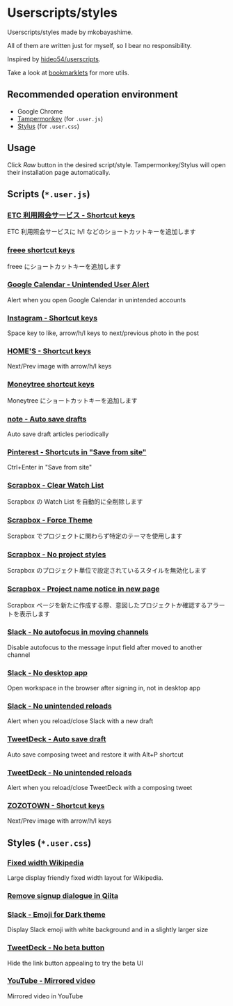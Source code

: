 # Userscripts/styles

Userscripts/styles made by mkobayashime.

All of them are written just for myself, so I bear no responsibility.

Inspired by [hideo54/userscripts](https://github.com/hideo54/userscripts).

Take a look at [bookmarklets](https://github.com/mkobayashime/bookmarklets/) for more utils.

## Recommended operation environment

- Google Chrome
- [Tampermonkey](https://chrome.google.com/webstore/detail/tampermonkey/dhdgffkkebhmkfjojejmpbldmpobfkfo) (for `.user.js`)
- [Stylus](https://chrome.google.com/webstore/detail/stylus/clngdbkpkpeebahjckkjfobafhncgmne) (for `.user.css`)

## Usage

Click _Raw_ button in the desired script/style. Tampermonkey/Stylus will open their installation page automatically.

<!-- docgen -->

## Scripts (`*.user.js`)

### [ETC 利用照会サービス - Shortcut keys](https://github.com/mkobayashime/userscripts/raw/main/dist/etc-meisai-shortcuts.user.js)

ETC 利用照会サービスに h/l などのショートカットキーを追加します

### [freee shortcut keys](https://github.com/mkobayashime/userscripts/raw/main/dist/freee-shortcuts.user.js)

freee にショートカットキーを追加します

### [Google Calendar - Unintended User Alert](https://github.com/mkobayashime/userscripts/raw/main/dist/google-calendar-unintended-user-alert.user.js)

Alert when you open Google Calendar in unintended accounts

### [Instagram - Shortcut keys](https://github.com/mkobayashime/userscripts/raw/main/dist/instagram-shortcuts.user.js)

Space key to like, arrow/h/l keys to next/previous photo in the post

### [HOME'S - Shortcut keys](https://github.com/mkobayashime/userscripts/raw/main/dist/lifull-homes-shortcuts.user.js)

Next/Prev image with arrow/h/l keys

### [Moneytree shortcut keys](https://github.com/mkobayashime/userscripts/raw/main/dist/moneytree-shortcuts.user.js)

Moneytree にショートカットキーを追加します

### [note - Auto save drafts](https://github.com/mkobayashime/userscripts/raw/main/dist/note-auto-save-drafts.user.js)

Auto save draft articles periodically

### [Pinterest - Shortcuts in "Save from site"](https://github.com/mkobayashime/userscripts/raw/main/dist/pinterest-save-from-site-shortcuts.user.js)

Ctrl+Enter in "Save from site"

### [Scrapbox - Clear Watch List](https://github.com/mkobayashime/userscripts/raw/main/dist/scrapbox-clear-watch-list.user.js)

Scrapbox の Watch List を自動的に全削除します

### [Scrapbox - Force Theme](https://github.com/mkobayashime/userscripts/raw/main/dist/scrapbox-force-theme.user.js)

Scrapbox でプロジェクトに関わらず特定のテーマを使用します

### [Scrapbox - No project styles](https://github.com/mkobayashime/userscripts/raw/main/dist/scrapbox-no-project-styles.user.js)

Scrapbox のプロジェクト単位で設定されているスタイルを無効化します

### [Scrapbox - Project name notice in new page](https://github.com/mkobayashime/userscripts/raw/main/dist/scrapbox-project-notice-in-new-page.user.js)

Scrapbox ページを新たに作成する際、意図したプロジェクトか確認するアラートを表示します

### [Slack - No autofocus in moving channels](https://github.com/mkobayashime/userscripts/raw/main/dist/slack-no-autofocus.user.js)

Disable autofocus to the message input field after moved to another channel

### [Slack - No desktop app](https://github.com/mkobayashime/userscripts/raw/main/dist/slack-no-desktop-app.user.js)

Open workspace in the browser after signing in, not in desktop app

### [Slack - No unintended reloads](https://github.com/mkobayashime/userscripts/raw/main/dist/slack-no-unintended-reload.user.js)

Alert when you reload/close Slack with a new draft

### [TweetDeck - Auto save draft](https://github.com/mkobayashime/userscripts/raw/main/dist/tweetdeck-auto-save-draft.user.js)

Auto save composing tweet and restore it with Alt+P shortcut

### [TweetDeck - No unintended reloads](https://github.com/mkobayashime/userscripts/raw/main/dist/tweetdeck-no-unintended-reload.user.js)

Alert when you reload/close TweetDeck with a composing tweet

### [ZOZOTOWN - Shortcut keys](https://github.com/mkobayashime/userscripts/raw/main/dist/zozotown-shortcuts.user.js)

Next/Prev image with arrow/h/l keys

## Styles (`*.user.css`)

### [Fixed width Wikipedia](https://github.com/mkobayashime/userscripts/raw/main/src/wikipedia-fixed-width.user.css)

Large display friendly fixed width layout for Wikipedia.

### [Remove signup dialogue in Qiita](https://github.com/mkobayashime/userscripts/raw/main/src/qiita-no-dialogue.user.css)

### [Slack - Emoji for Dark theme](https://github.com/mkobayashime/userscripts/raw/main/src/slack-emoji-dark-theme.user.css)

Display Slack emoji with white background and in a slightly larger size

### [TweetDeck - No beta button](https://github.com/mkobayashime/userscripts/raw/main/src/tweetdeck-no-beta-button.user.css)

Hide the link button appealing to try the beta UI

### [YouTube - Mirrored video](https://github.com/mkobayashime/userscripts/raw/main/src/youtube-mirrored.user.css)

Mirrored video in YouTube
